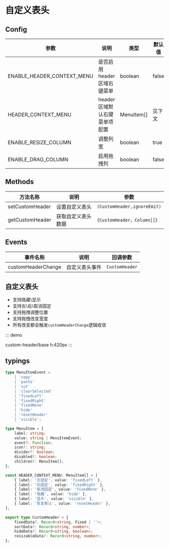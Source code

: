 # 自定义表头

## Config

| 参数                       | 说明                          | 类型       | 默认值 |
| -------------------------- | ----------------------------- | ---------- | ------ |
| ENABLE_HEADER_CONTEXT_MENU | 是否启用 header 区域右键菜单  | boolean    | false  |
| HEADER_CONTEXT_MENU        | header 区域默认右键菜单项配置 | MenuItem[] | 见下文 |
| ENABLE_RESIZE_COLUMN       | 调整列宽                      | boolean    | true   |
| ENABLE_DRAG_COLUMN         | 启用拖拽列                    | boolean    | false  |



## Methods

| 方法名称        | 说明                             | 参数                        |
| --------------- | -------------------------------- | --------------------------- |
| setCustomHeader | 设置自定义表头                   | `(CustomHeader,ignoreEmit)` |
| getCustomHeader | 获取自定义表头数据 | `{CustomHeader，Column[]}`  |

## Events

| 事件名称           | 说明           | 回调参数       |
| ------------------ | -------------- | -------------- |
| customHeaderChange | 自定义表头事件 | `CustomHeader` |


## 自定义表头
- 支持隐藏\显示
- 支持左\右\取消固定
- 支持拖拽调整位置
- 支持拖拽改变宽度
- 所有改变都会触发`customHeaderChange`逻辑收敛


::: demo

custom-header/base
h:420px 
:::



## typings

```  ts
type MenuItemEvent =
    | 'copy'
    | 'paste'
    | 'cut'
    | 'clearSelected'
    | 'fixedLeft'
    | 'fixedRight'
    | 'fixedNone'
    | 'hide'
    | 'resetHeader'
    | 'visible';

type MenuItem = {
    label: string;
    value: string | MenuItemEvent;
    event?: Function;
    icon?: string;
    divider?: boolean;
    disabled?: boolean;
    children?: MenuItem[];
};

const HEADER_CONTEXT_MENU: MenuItem[] = [
    { label: '左固定', value: 'fixedLeft' },
    { label: '右固定', value: 'fixedRight' },
    { label: '取消固定', value: 'fixedNone' },
    { label: '隐藏', value: 'hide' },
    { label: '显示', value: 'visible' },
    { label: '恢复默认', value: 'resetHeader' },
];

export type CustomHeader = {
    fixedData?: Record<string, Fixed | ''>;
    sortData?: Record<string, number>;
    hideData?: Record<string, boolean>;
    resizableData?: Record<string, number>;
};

```
